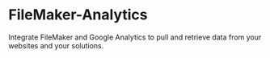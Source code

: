 FileMaker-Analytics
===================

Integrate FileMaker and Google Analytics to pull and retrieve data from your websites and your solutions. 
